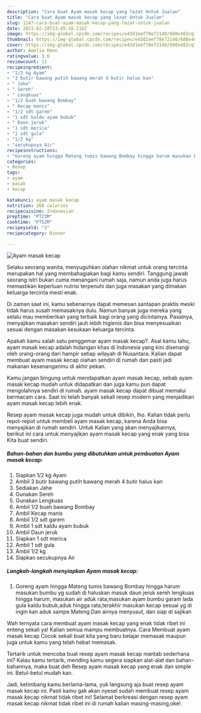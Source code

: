 ```yaml
---
description: "Cara buat Ayam masak kecap yang lezat Untuk Jualan"
title: "Cara buat Ayam masak kecap yang lezat Untuk Jualan"
slug: 1147-cara-buat-ayam-masak-kecap-yang-lezat-untuk-jualan
date: 2021-02-28T23:45:18.116Z
image: https://img-global.cpcdn.com/recipes/e43d1eef78e72140/680x482cq70/ayam-masak-kecap-foto-resep-utama.jpg
thumbnail: https://img-global.cpcdn.com/recipes/e43d1eef78e72140/680x482cq70/ayam-masak-kecap-foto-resep-utama.jpg
cover: https://img-global.cpcdn.com/recipes/e43d1eef78e72140/680x482cq70/ayam-masak-kecap-foto-resep-utama.jpg
author: Amelia Mann
ratingvalue: 3.6
reviewcount: 11
recipeingredient:
- "1/2 kg Ayam"
- "3 butir bawang putih bawang merah 4 butir halus kan"
- " Jahe"
- " Sereh"
- " Lengkuas"
- "1/2 buah bawang Bombay"
- " Kecap manis"
- "1/2 sdt garem"
- "1 sdt kaldu ayam bubuk"
- " Daun jeruk"
- "1 sdt merica"
- "1 sdt gula"
- "1/2 kg"
- "secukupnya Air"
recipeinstructions:
- "Goreng ayam hingga Mateng tumis bawang Bombay hingga harum masukan bumbu yg sudah di haluskan masuk daun jeruk sereh lengkuas hingga harum, masukan air aduk rata,masukan ayam bumbu garam lada gula kaldu bubuk,aduk hingga rata,terakhir masukan kecap sesuai yg di ingin kan aduk sampe Mateng Dan airnya menyusut, dan siap di sajikan"
categories:
- Resep
tags:
- ayam
- masak
- kecap

katakunci: ayam masak kecap 
nutrition: 260 calories
recipecuisine: Indonesian
preptime: "PT23M"
cooktime: "PT52M"
recipeyield: "3"
recipecategory: Dinner

---
```



![Ayam masak kecap](https://img-global.cpcdn.com/recipes/e43d1eef78e72140/680x482cq70/ayam-masak-kecap-foto-resep-utama.jpg)

Selaku seorang wanita, menyuguhkan olahan nikmat untuk orang tercinta merupakan hal yang membahagiakan bagi kamu sendiri. Tanggung jawab seorang istri bukan cuma menangani rumah saja, namun anda juga harus memastikan keperluan nutrisi terpenuhi dan juga masakan yang dimakan keluarga tercinta mesti enak.

Di zaman  saat ini, kamu sebenarnya dapat memesan santapan praktis meski tidak harus susah memasaknya dulu. Namun banyak juga mereka yang selalu mau memberikan yang terbaik bagi orang yang dicintainya. Pasalnya, menyajikan masakan sendiri jauh lebih higienis dan bisa menyesuaikan sesuai dengan masakan kesukaan keluarga tercinta. 



Apakah kamu salah satu penggemar ayam masak kecap?. Asal kamu tahu, ayam masak kecap adalah hidangan khas di Indonesia yang kini disenangi oleh orang-orang dari hampir setiap wilayah di Nusantara. Kalian dapat membuat ayam masak kecap olahan sendiri di rumah dan pasti jadi makanan kesenanganmu di akhir pekan.

Kamu jangan bingung untuk mendapatkan ayam masak kecap, sebab ayam masak kecap mudah untuk didapatkan dan juga kamu pun dapat mengolahnya sendiri di rumah. ayam masak kecap dapat dibuat memalui bermacam cara. Saat ini telah banyak sekali resep modern yang menjadikan ayam masak kecap lebih enak.

Resep ayam masak kecap juga mudah untuk dibikin, lho. Kalian tidak perlu repot-repot untuk membeli ayam masak kecap, karena Anda bisa menyajikan di rumah sendiri. Untuk Kalian yang akan menyajikannya, berikut ini cara untuk menyajikan ayam masak kecap yang enak yang bisa Kita buat sendiri.

<!--inarticleads1-->

##### Bahan-bahan dan bumbu yang dibutuhkan untuk pembuatan Ayam masak kecap:

1. Siapkan 1/2 kg Ayam
1. Ambil 3 butir bawang putih bawang merah 4 butir halus kan
1. Sediakan  Jahe
1. Gunakan  Sereh
1. Gunakan  Lengkuas
1. Ambil 1/2 buah bawang Bombay
1. Ambil  Kecap manis
1. Ambil 1/2 sdt garem
1. Ambil 1 sdt kaldu ayam bubuk
1. Ambil  Daun jeruk
1. Siapkan 1 sdt merica
1. Ambil 1 sdt gula
1. Ambil 1/2 kg
1. Siapkan secukupnya Air




<!--inarticleads2-->

##### Langkah-langkah menyiapkan Ayam masak kecap:

1. Goreng ayam hingga Mateng tumis bawang Bombay hingga harum masukan bumbu yg sudah di haluskan masuk daun jeruk sereh lengkuas hingga harum, masukan air aduk rata,masukan ayam bumbu garam lada gula kaldu bubuk,aduk hingga rata,terakhir masukan kecap sesuai yg di ingin kan aduk sampe Mateng Dan airnya menyusut, dan siap di sajikan




Wah ternyata cara membuat ayam masak kecap yang enak tidak ribet ini enteng sekali ya! Kalian semua mampu membuatnya. Cara Membuat ayam masak kecap Cocok sekali buat kita yang baru belajar memasak maupun juga untuk kamu yang telah hebat memasak.

Tertarik untuk mencoba buat resep ayam masak kecap mantab sederhana ini? Kalau kamu tertarik, mending kamu segera siapkan alat-alat dan bahan-bahannya, maka buat deh Resep ayam masak kecap yang enak dan simple ini. Betul-betul mudah kan. 

Jadi, ketimbang kamu berlama-lama, yuk langsung aja buat resep ayam masak kecap ini. Pasti kamu gak akan nyesel sudah membuat resep ayam masak kecap nikmat tidak ribet ini! Selamat berkreasi dengan resep ayam masak kecap nikmat tidak ribet ini di rumah kalian masing-masing,oke!.

